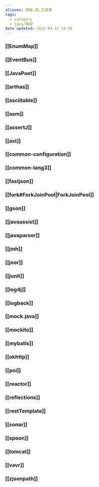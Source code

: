 ```yaml
---
aliases: 框架,库,工具类
tags:
  - catagory
  - java/框架
date updated: 2022-04-15 14:58
---
```


### [[EnumMap]]

### [[EventBus]]

### [[JavaPoet]]

### [[arthas]]

### [[asciitable]]

### [[asm]]

### [[assertJ]]

### [[ast]]

### [[common-configuration]]

### [[common-lang3]]

### [[fastjson]]

### [[fork#ForkJoinPool|ForkJoinPool]]

### [[gson]]

### [[javaassist]]

### [[javaparser]]

### [[jmh]]

### [[joor]]

### [[junit]]

### [[log4j]]

### [[logback]]

### [[mock.java]]

### [[mockito]]

### [[mybatis]]

### [[okhttp]]

### [[poi]]
### [[reactor]]

### [[reflections]]

### [[restTemplate]]

### [[sonar]]

### [[spoon]]

### [[tomcat]]

### [[vavr]]

### [[zjsonpath]]
